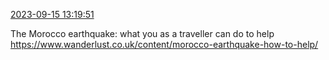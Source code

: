 [2023-09-15 13:19:51](https://mstdn.social/@hill_wanderer/111069363669187853)

The Morocco earthquake: what you as a traveller can do to help <a href="https://www.wanderlust.co.uk/content/morocco-earthquake-how-to-help/" target="_blank" rel="nofollow noopener noreferrer" translate="no">https://www.wanderlust.co.uk/content/morocco-earthquake-how-to-help/</a>
